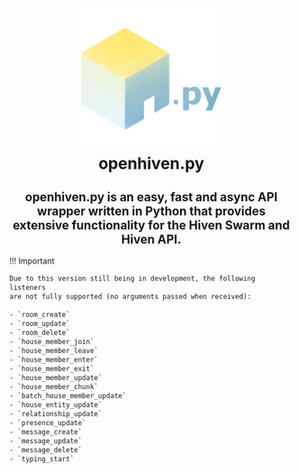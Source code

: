 <center>
<h1><img src="./assets/images/openhivenpy_with_py.png" width="50%"><br>openhiven.py</h1>
<h2>openhiven.py is an easy, fast and async API wrapper written in Python that provides extensive 
functionality for the Hiven Swarm and Hiven API. </h2>
</center>

!!! Important

    Due to this version still being in development, the following listeners
    are not fully supported (no arguments passed when received):

    - `room_create`
    - `room_update`
    - `room_delete`
    - `house_member_join`
    - `house_member_leave`
    - `house_member_enter`
    - `house_member_exit`
    - `house_member_update`
    - `house_member_chunk`
    - `batch_house_member_update`
    - `house_entity_update`
    - `relationship_update`
    - `presence_update`
    - `message_create`
    - `message_update`
    - `message_delete`
    - `typing_start`
